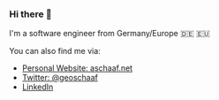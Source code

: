 ### Hi there 👋

I'm a software engineer from Germany/Europe 🇩🇪 🇪🇺

You can also find me via:

- [Personal Website: aschaaf.net](http://aschaaf.net)
- [Twitter: @geoschaaf](https://twitter.com/geoschaaf)
- [LinkedIn](https://www.linkedin.com/in/aschaaf/)
